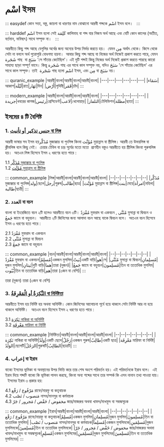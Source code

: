 # اسْم ইসম

::: easydef
কোন সত্তা, বস্তু, জায়গা বা ধারণার নাম বোঝানো আরবী শব্দকে اسْم ইসম বলে।  
:::

::: harddef
اسْم ইসম হলো সেই كَلِمَة কালিমাহ বা শব্দ যার নিজস্ব অর্থ আছে এবং যেটি কোন কালের (অতীত, বর্তমান, ভবিষ্যৎ) সাথে সম্পৃক্ত না।  
:::

আরবীতে কিছু শব্দ আছে যেগুলির অর্থের জন্য অন্যের উপর নির্ভর করতে হয়।  যেমন مِن অর্থাৎ থেকে। কিসে থেকে সেটা না বললে অর্থ পুরোপুরি বোধগম্য হয়না।  আবার কিছু শব্দ আছে যা নিজের অর্থ নিজেই প্রকাশ করতে পারে, যেমন شَجَرة গাছ  বা سَبَحَ 'সে সাঁতার কেটেছিল'। এই দুটি শব্দই কিন্তু নিজের অর্থ নিজেই প্রকাশ করতে পারছে কারো সাহায্য ছাড়া সম্পূর্ণ ভাবে। কিন্তু شَجَرة গাছ এর সাথে কাল সম্পৃক্ত নয়, যদিও سَبَحَ 'সে সাঁতার কেটেছিল' এর সাথে কাল সম্পৃক্ত। তাই  شَجَرة গাছ হলো اسْم ইসম, এবং مِن বা سَبَحَ নয়।

::: quranic_example
|আরবী|বাংলা|আরবী|বাংলা|আরবী|বাংলা|
|---|---|---|---|---|---|
|سَمَاء|আকাশ|لَيْلَة|রাত|نَهَار|দিন|
|أَرْض|পৃথিবী|قَمَر|চাঁদ|
:::

::: modern_example
|আরবী|বাংলা|আরবী|বাংলা|আরবী|বাংলা|
|---|---|---|---|---|---|
|جريدة|খবরের কাগজ|رئيس|প্রেসিডেন্ট|لاعب|খেলোয়াড়|
|التلفاز|টেলিভিশন|مظلة|ছাতা|
:::

## ইসমের ৪ টি বৈশিষ্ট

### 1. [جنس تذكير أو تأنيث বা লিঙ্গ](/guide/nahw/kalimah/ism/tadhkir_taanis/) 

আরবী ভাষার সব ইসম হয়مُذَكَّر মুজাক্কার বা পুংলিঙ্গ কিংবা مُؤَنَّث মুয়ান্নাস বা স্ত্রীলিঙ্গ। আরবী তে উভয়লিঙ্গ বা ক্লীবলিঙ্গ বলে কিছু নেই।  চেয়ার টেবিল বা চন্দ্র সূর্যের মতো মতো  প্রাণহীন বস্তুও আরবীতে হয় স্ত্রীলিঙ্গ কিংবা পুরুষলিঙ্গ হয়।  অতএব লিঙ্গ হিসেবে ইসম ২ ধরণের হতে পারে : 

1.1 [مُذَكَّر মুজাক্কার বা পুংলিঙ্গ](/guide/nahw/kalimah/ism/tadhkir_taanis/mudhakkar)  
1.2 [مُؤَنَّث মুয়ান্নাস বা স্ত্রীলিঙ্গ](/guide/nahw/kalimah/ism/tadhkir_taanis/muannas)

::: common_example
|লিঙ্গ|আরবী|বাংলা|আরবী|বাংলা|আরবী|বাংলা|
|--|--|--|--|--|--|--|
|مُذَكَّر মুজাক্কার বা পুংলিঙ্গ|ولد|ছেলে|رجل|পুরুষ|طالب|ছাত্র|
|مُؤَنَّث মুয়ান্নাস বা স্ত্রীলিঙ্গ|بنت|মেয়ে|امرأة|মহিলা|طالبة|ছাত্রী|
:::

### 2. العدد বা বচন 

বাংলা বা ইংরেজিতে বচন ২টি হলেও আরবীতে বচন ৩টি। مُفْرَدٌ মুফরাদ বা একবচন , مُثَنَّى মুসান্না বা দ্বিবচন ও جَمعُ জামে বা বহুবচন।  আরবীতে ২টি জিনিসের জন্য আলাদা বচন আছে যাকে দ্বিবচন বলে।  অতএব বচন হিসেবে ইসম ৩ ধরণের হতে পারে : 

2.1 مُفْرَدٌ মুফরাদ বা একবচন  
2.2 مُثَنَّى মুসান্না বা দ্বিবচন  
2.3 جَمعُ জামে বা বহুবচন 

::: common_example
|বচন|আরবী|বাংলা|আরবী|বাংলা|আরবী|বাংলা|
|--|--|--|--|--|--|--|
|مُفْرَدٌ মুফরাদ বা একবচন|مُسلِمٌ|একজন মুসলিম|بَيتٌ|একটি বাড়ি|هو|সে|
|مُثَنَّى মুসান্না বা দ্বিবচন|مُسلِمانِ|দুজন মুসলিম|بَيتانِ|দুটি বাড়ি|هما|তারা (দুজন)|
|جَمعُ জামে বা বহুবচন|مُسلِمونَ|তিন বা ততোধিক মুসলিম|بُيُوت|তিন বা ততোধিক বাড়ি|هم|তারা (৩জন বা বেশি)|
:::


   
 তারা (দুজন) তারা (৩জন বা বেশি)

### 3. [النَّكِرَةُ أو الْمَعْرِفَةُ বা নির্দিষ্টতা ](/guide/nahw/kalimah/ism/marifa_nakira/)

আরবীতে ইসম হয় নির্দিষ্ট হয় অথবা অনির্দিষ্ট। কোন জিনিসের আলোচনা পূর্বে হয়ে থাকলে সেটা নির্দিষ্ট আর না হয়ে থাকলে অনির্দিষ্ট।  
অতএব বচন হিসেবে ইসম ২ ধরণের হতে পারে : 

3.1  [نَكِرَة নাকিরা বা অনির্দিষ্ট](/guide/nahw/kalimah/ism/marifa_nakira/nakirah)   
3.2  [مَعْرِفَة মারিফা বা নির্দিষ্ট](/guide/nahw/kalimah/ism/marifa_nakira/marifah)  

::: common_example
|নির্দিষ্টতা|আরবী|বাংলা|আরবী|বাংলা|আরবী|বাংলা|
|--|--|--|--|--|--|--|
|نَكِرَة নাকিরা বা অনির্দিষ্ট|وَلَدٌ|একটি ছেলে|رَجُلٌ|একজন পুরুষ|طالِبٌ|একটি ছাত্র|
|مَعْرِفَة মারিফা বা নির্দিষ্ট|الوَلَدُ|ছেলেটি|الرَجُلُ|পুরুষটি|الطالِبُ|ছাত্রটি|
:::

### 4. إعراب বা ইরাব 

বাক্যে ইসমের ভূমিকা বা অবস্থানের উপর ভিত্তি করে তার শেষ অংশে পরিবর্তন হয়। এই পরিবর্তনকে ইরাব বলে।  এই ইরাব দিয়ে শব্দটি বাক্যে কি ভূমিকা পালন করছে, কিংবা অন্য শব্দের সাথে তার সম্পর্ক কি এসব নানান তথ্য পাওয়া যায়।  ইসমের ইরাব ৩ প্রকার হয়:

4.1  مَرْفُوع / رَفْع রাফে/মারফু বা কতৃবাচক   
4.2  مَنصوب / نَصْب নাসব/মানসুর বা কর্মবাচক   
4.3  مخفوض / خَفْض / مَجرور / جَرّ জার/মাজরুর অথবা খাফদ/মাখফুদ বা  সম্বন্ধসূচক 

::: common_example
|ইরাব|আরবী|বাংলা|আরবী|বাংলা|আরবী|বাংলা|
|--|--|--|--|--|--|--|
|مَرْفُوع / رَفْع রাফে/মারফু বা কতৃবাচক|مُسلِمٌ|একজন মুসলিম|مُسلِمانِ|দুজন মুসলিম|مُسلِمونَ|তিন বা ততোধিক মুসলিম|
|مَنصوب / نَصْب নাসব/মানসুর বা কর্মবাচক|مُسلِماً|একজন মুসলিমকে|مُسلِمَينِ|দুজন মুসলিমকে|مُسلِمينَ|তিন বা ততোধিক মুসলিমকে|
|مخفوض / خَفْض / مَجرور / جَرّ জার/মাজরুর অথবা খাফদ/মাখফুদ বা  সম্বন্ধসূচক|مُسلِمٍ|একজন মুসলিমের|مُسلِمَينِ|দুজন মুসলিমের|مُسلِمينَ|তিন বা ততোধিক মুসলিমের|
:::



